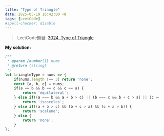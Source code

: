 ```yaml
---
title: "Type of Triangle"
date: 2025-05-19 16:42:00 +8
tags: [LeetCode]
#spell-checker: disable
---
```


> LeetCode題目: [3024. Type of Triangle](https://leetcode.com/problems/type-of-triangle/description/?envType=daily-question&envId=2025-05-19)

**My solution:**
```js
/**
 * @param {number[]} nums
 * @return {string}
 */
let triangleType = nums => {
    if(nums.length !== 3) return 'none';
    const [a, b, c] = nums;
    if(a == b && b == c && c == a) {
        return 'equilateral';
    } else if((a === b && a + b > c) || (b === c && b + c > a) || (c === a && c + a > b)) {
        return 'isosceles';
    } else if((a + b > c) && (b + c > a) && (c + a > b)) {
        return 'scalene';
    } else {
        return 'none';
    }
};
```
